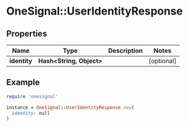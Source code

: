 # OneSignal::UserIdentityResponse

## Properties

| Name | Type | Description | Notes |
| ---- | ---- | ----------- | ----- |
| **identity** | **Hash&lt;String, Object&gt;** |  | [optional] |

## Example

```ruby
require 'onesignal'

instance = OneSignal::UserIdentityResponse.new(
  identity: null
)
```

